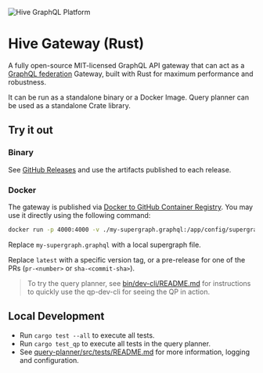 ![Hive GraphQL Platform](https://the-guild.dev/graphql/hive/github-org-image.png)

# Hive Gateway (Rust)

A fully open-source MIT-licensed GraphQL API gateway that can act as a [GraphQL federation](https://the-guild.dev/graphql/hive/federation) Gateway, built with Rust for maximum performance and robustness.

It can be run as a standalone binary or a Docker Image. Query planner can be used as a standalone Crate library.

## Try it out

### Binary

See [GitHub Releases](https://github.com/graphql-hive/gateway-rs/releases) and use the artifacts published to each release.

### Docker

The gateway is published via [Docker to GitHub Container Registry](). You may use it directly using the following command:

```bash
docker run -p 4000:4000 -v ./my-supergraph.graphql:/app/config/supergraph.graphql ghcr.io/graphql-hive/router:latest
```

Replace `my-supergraph.graphql` with a local supergraph file.

Replace `latest` with a specific version tag, or a pre-release for one of the PRs (`pr-<number>` or `sha-<commit-sha>`).

> To try the query planner, see [bin/dev-cli/README.md](bin/dev-cli/README.md) for instructions to quickly use the qp-dev-cli for seeing the QP in action.

## Local Development

* Run `cargo test --all` to execute all tests.
* Run `cargo test_qp` to execute all tests in the query planner.
* See [query-planner/src/tests/README.md](query-planner/src/tests/README.md) for more information, logging and configuration.
